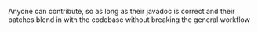  Anyone can contribute, so as long as their javadoc is correct and their patches blend in with the codebase without breaking the general workflow
